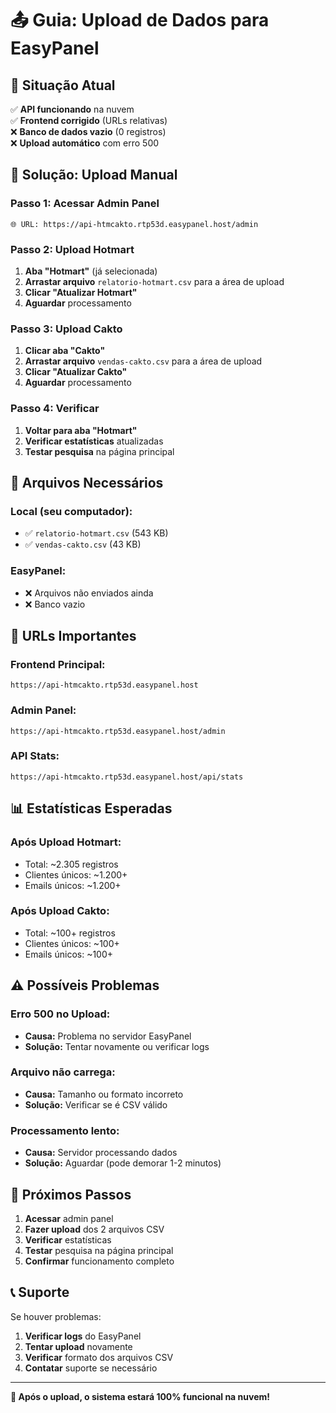 # 📤 Guia: Upload de Dados para EasyPanel

## 🎯 **Situação Atual**

✅ **API funcionando** na nuvem  
✅ **Frontend corrigido** (URLs relativas)  
❌ **Banco de dados vazio** (0 registros)  
❌ **Upload automático** com erro 500  

## 🚀 **Solução: Upload Manual**

### **Passo 1: Acessar Admin Panel**
```
🌐 URL: https://api-htmcakto.rtp53d.easypanel.host/admin
```

### **Passo 2: Upload Hotmart**
1. **Aba "Hotmart"** (já selecionada)
2. **Arrastar arquivo** `relatorio-hotmart.csv` para a área de upload
3. **Clicar "Atualizar Hotmart"**
4. **Aguardar** processamento

### **Passo 3: Upload Cakto**
1. **Clicar aba "Cakto"**
2. **Arrastar arquivo** `vendas-cakto.csv` para a área de upload
3. **Clicar "Atualizar Cakto"**
4. **Aguardar** processamento

### **Passo 4: Verificar**
1. **Voltar para aba "Hotmart"**
2. **Verificar estatísticas** atualizadas
3. **Testar pesquisa** na página principal

## 📁 **Arquivos Necessários**

### **Local (seu computador):**
- ✅ `relatorio-hotmart.csv` (543 KB)
- ✅ `vendas-cakto.csv` (43 KB)

### **EasyPanel:**
- ❌ Arquivos não enviados ainda
- ❌ Banco vazio

## 🔧 **URLs Importantes**

### **Frontend Principal:**
```
https://api-htmcakto.rtp53d.easypanel.host
```

### **Admin Panel:**
```
https://api-htmcakto.rtp53d.easypanel.host/admin
```

### **API Stats:**
```
https://api-htmcakto.rtp53d.easypanel.host/api/stats
```

## 📊 **Estatísticas Esperadas**

### **Após Upload Hotmart:**
- Total: ~2.305 registros
- Clientes únicos: ~1.200+
- Emails únicos: ~1.200+

### **Após Upload Cakto:**
- Total: ~100+ registros
- Clientes únicos: ~100+
- Emails únicos: ~100+

## ⚠️ **Possíveis Problemas**

### **Erro 500 no Upload:**
- **Causa:** Problema no servidor EasyPanel
- **Solução:** Tentar novamente ou verificar logs

### **Arquivo não carrega:**
- **Causa:** Tamanho ou formato incorreto
- **Solução:** Verificar se é CSV válido

### **Processamento lento:**
- **Causa:** Servidor processando dados
- **Solução:** Aguardar (pode demorar 1-2 minutos)

## 🎯 **Próximos Passos**

1. **Acessar** admin panel
2. **Fazer upload** dos 2 arquivos CSV
3. **Verificar** estatísticas
4. **Testar** pesquisa na página principal
5. **Confirmar** funcionamento completo

## 📞 **Suporte**

Se houver problemas:
1. **Verificar logs** do EasyPanel
2. **Tentar upload** novamente
3. **Verificar** formato dos arquivos CSV
4. **Contatar** suporte se necessário

---

**🎉 Após o upload, o sistema estará 100% funcional na nuvem!**
